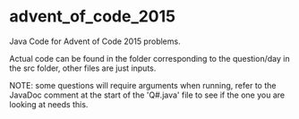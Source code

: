 # advent_of_code_2015
Java Code for Advent of Code 2015 problems.

Actual code can be found in the folder corresponding to the question/day in the src folder, other files are just inputs.


NOTE: some questions will require arguments when running, refer to the JavaDoc comment at the start of the 'Q#.java' file to see if the one you are looking at needs this.


